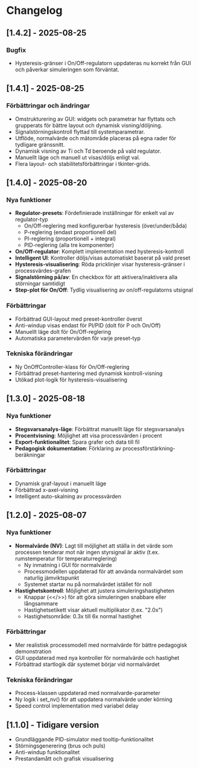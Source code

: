 # Changelog

## [1.4.2] - 2025-08-25

### Bugfix
- Hysteresis-gränser i On/Off-regulatorn uppdateras nu korrekt från GUI och påverkar simuleringen som förväntat.

## [1.4.1] - 2025-08-25

### Förbättringar och ändringar
- Omstrukturering av GUI: widgets och parametrar har flyttats och grupperats för bättre layout och dynamisk visning/döljning.
- Signalstörningskontroll flyttad till systemparametrar.
- Utflöde, normalvärde och mätområde placeras på egna rader för tydligare gränssnitt.
- Dynamisk visning av Ti och Td beroende på vald regulator.
- Manuellt läge och manuell ut visas/döljs enligt val.
- Flera layout- och stabilitetsförbättringar i tkinter-grids.

## [1.4.0] - 2025-08-20

### Nya funktioner
- **Regulator-presets**: Fördefinierade inställningar för enkelt val av regulator-typ
  - On/Off-reglering med konfigurerbar hysteresis (över/under/båda)
  - P-reglering (endast proportionell del)
  - PI-reglering (proportionell + integral)
  - PID-reglering (alla tre komponenter)
- **On/Off-regulator**: Komplett implementation med hysteresis-kontroll
- **Intelligent UI**: Kontroller döljs/visas automatiskt baserat på vald preset
- **Hysteresis-visualisering**: Röda pricklinjer visar hysteresis-gränser i processvärdes-grafen
- **Signalstörning på/av**: En checkbox för att aktivera/inaktivera alla störningar samtidigt
- **Step-plot för On/Off**: Tydlig visualisering av on/off-regulatorns utsignal

### Förbättringar
- Förbättrad GUI-layout med preset-kontroller överst
- Anti-windup visas endast för PI/PID (dolt för P och On/Off)
- Manuellt läge dolt för On/Off-reglering
- Automatiska parametervärden för varje preset-typ

### Tekniska förändringar
- Ny OnOffController-klass för On/Off-reglering
- Förbättrad preset-hantering med dynamisk kontroll-visning
- Utökad plot-logik för hysteresis-visualisering

## [1.3.0] - 2025-08-18

### Nya funktioner
- **Stegsvarsanalys-läge**: Förbättrat manuellt läge för stegsvarsanalys
- **Procentvisning**: Möjlighet att visa processvärden i procent
- **Export-funktionalitet**: Spara grafer och data till fil
- **Pedagogisk dokumentation**: Förklaring av processförstärkning-beräkningar

### Förbättringar
- Dynamisk graf-layout i manuellt läge
- Förbättrad x-axel-visning
- Intelligent auto-skalning av processvärden

## [1.2.0] - 2025-08-07

### Nya funktioner
- **Normalvärde (NV)**: Lagt till möjlighet att ställa in det värde som processen tenderar mot när ingen styrsignal är aktiv (t.ex. rumstemperatur för temperaturreglering)
  - Ny inmatning i GUI för normalvärde
  - Processmodellen uppdaterad för att använda normalvärdet som naturlig jämviktspunkt
  - Systemet startar nu på normalvärdet istället för noll
- **Hastighetskontroll**: Möjlighet att justera simuleringshastigheten
  - Knappar (<</>>) för att göra simuleringen snabbare eller långsammare
  - Hastighetsetikett visar aktuell multiplikator (t.ex. "2.0x")
  - Hastighetsområde: 0.3x till 6x normal hastighet

### Förbättringar
- Mer realistisk processmodell med normalvärde för bättre pedagogisk demonstration
- GUI uppdaterad med nya kontroller för normalvärde och hastighet
- Förbättrad startlogik där systemet börjar vid normalvärdet

### Tekniska förändringar
- Process-klassen uppdaterad med normalvarde-parameter
- Ny logik i set_nv() för att uppdatera normalvärde under körning
- Speed control implementation med variabel delay

## [1.1.0] - Tidigare version
- Grundläggande PID-simulator med tooltip-funktionalitet
- Störningsgenerering (brus och puls)
- Anti-windup funktionalitet
- Prestandamått och grafisk visualisering
